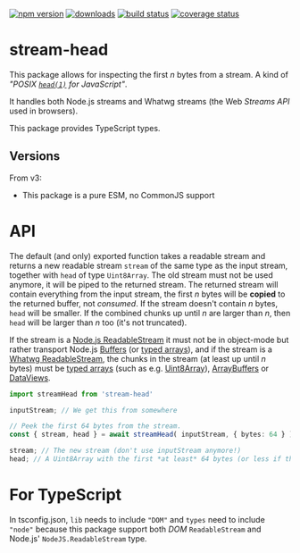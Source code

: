 [![npm version][npm-image]][npm-url]
[![downloads][downloads-image]][npm-url]
[![build status][build-image]][build-url]
[![coverage status][coverage-image]][coverage-url]


# stream-head

This package allows for inspecting the first *n* bytes from a stream. A kind of *"POSIX [`head(1)`](http://man7.org/linux/man-pages/man1/head.1.html) for JavaScript"*.

It handles both Node.js streams and Whatwg streams (the Web *Streams API* used in browsers).

This package provides TypeScript types.


## Versions

From v3:
 * This package is a pure ESM, no CommonJS support


# API

The default (and only) exported function takes a readable stream and returns a new readable stream `stream` of the same type as the input stream, together with `head` of type `Uint8Array`. The old stream must not be used anymore, it will be piped to the returned stream. The returned stream will contain everything from the input stream, the first *n* bytes will be **copied** to the returned buffer, not *consumed*. If the stream doesn't contain *n* bytes, `head` will be smaller. If the combined chunks up until *n* are larger than *n*, then `head` will be larger than *n* too (it's not truncated).

If the stream is a [Node.js ReadableStream](https://nodejs.org/api/stream.html#stream_readable_streams) it must not be in object-mode but rather transport Node.js [Buffers](https://nodejs.org/api/buffer.html) (or [typed arrays](https://developer.mozilla.org/docs/Web/JavaScript/Reference/Global_Objects/TypedArray)), and if the stream is a [Whatwg ReadableStream](https://developer.mozilla.org/docs/Web/API/ReadableStream), the chunks in the stream (at least up until *n* bytes) must be [typed arrays](https://developer.mozilla.org/docs/Web/JavaScript/Reference/Global_Objects/TypedArray) (such as e.g. [Uint8Array](https://developer.mozilla.org/docs/Web/JavaScript/Reference/Global_Objects/Uint8Array)), [ArrayBuffers](https://developer.mozilla.org/docs/Web/JavaScript/Reference/Global_Objects/ArrayBuffer) or [DataViews](https://developer.mozilla.org/docs/Web/JavaScript/Reference/Global_Objects/DataView).

```ts
import streamHead from 'stream-head'

inputStream; // We get this from somewhere

// Peek the first 64 bytes from the stream.
const { stream, head } = await streamHead( inputStream, { bytes: 64 } );

stream; // The new stream (don't use inputStream anymore!)
head; // A Uint8Array with the first *at least* 64 bytes (or less if the stream was smaller)
```


# For TypeScript

In tsconfig.json, `lib` needs to include `"DOM"` and `types` need to include `"node"` because this package support both *DOM* `ReadableStream` and Node.js' `NodeJS.ReadableStream` type.


[npm-image]: https://img.shields.io/npm/v/stream-head.svg
[npm-url]: https://npmjs.org/package/stream-head
[downloads-image]: https://img.shields.io/npm/dm/stream-head.svg
[build-image]: https://img.shields.io/github/actions/workflow/status/grantila/stream-head/master.yml?branch=master
[build-url]: https://github.com/grantila/stream-head/actions?query=workflow%3AMaster
[coverage-image]: https://coveralls.io/repos/github/grantila/stream-head/badge.svg?branch=master
[coverage-url]: https://coveralls.io/github/grantila/stream-head?branch=master
[lgtm-image]: https://img.shields.io/lgtm/grade/javascript/g/grantila/stream-head.svg?logo=lgtm&logoWidth=18
[lgtm-url]: https://lgtm.com/projects/g/grantila/stream-head/context:javascript
